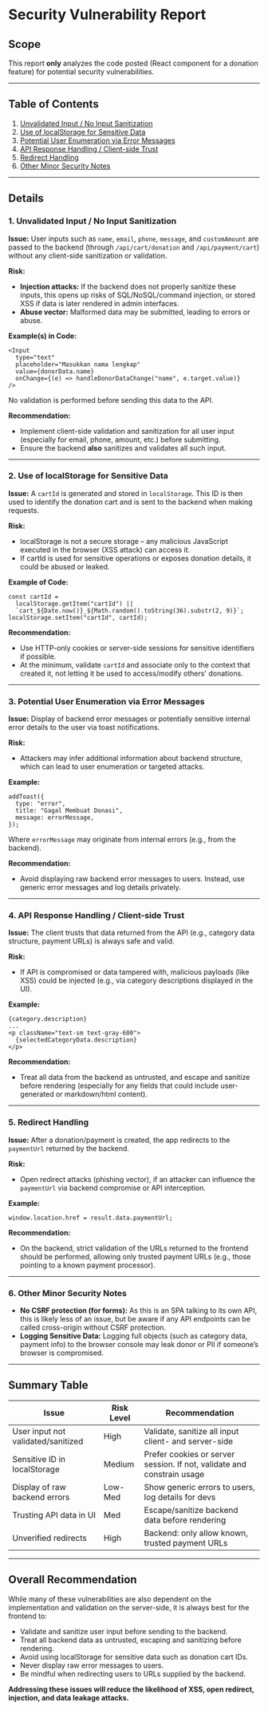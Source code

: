 # Security Vulnerability Report

## Scope

This report **only** analyzes the code posted (React component for a donation feature) for potential security vulnerabilities.

---

## Table of Contents

1. [Unvalidated Input / No Input Sanitization](#unvalidated-input--no-input-sanitization)
2. [Use of localStorage for Sensitive Data](#use-of-localstorage-for-sensitive-data)
3. [Potential User Enumeration via Error Messages](#potential-user-enumeration-via-error-messages)
4. [API Response Handling / Client-side Trust](#api-response-handling--client-side-trust)
5. [Redirect Handling](#redirect-handling)
6. [Other Minor Security Notes](#other-minor-security-notes)

---

## Details

### 1. Unvalidated Input / No Input Sanitization

**Issue:**
User inputs such as `name`, `email`, `phone`, `message`, and `customAmount` are passed to the backend (through `/api/cart/donation` and `/api/payment/cart`) without any client-side sanitization or validation.

**Risk:**

- **Injection attacks:** If the backend does not properly sanitize these inputs, this opens up risks of SQL/NoSQL/command injection, or stored XSS if data is later rendered in admin interfaces.
- **Abuse vector:** Malformed data may be submitted, leading to errors or abuse.

**Example(s) in Code:**

```tsx
<Input
  type="text"
  placeholder="Masukkan nama lengkap"
  value={donorData.name}
  onChange={(e) => handleDonorDataChange("name", e.target.value)}
/>
```

No validation is performed before sending this data to the API.

**Recommendation:**

- Implement client-side validation and sanitization for all user input (especially for email, phone, amount, etc.) before submitting.
- Ensure the backend **also** sanitizes and validates all such input.

---

### 2. Use of localStorage for Sensitive Data

**Issue:**
A `cartId` is generated and stored in `localStorage`. This ID is then used to identify the donation cart and is sent to the backend when making requests.

**Risk:**

- localStorage is not a secure storage – any malicious JavaScript executed in the browser (XSS attack) can access it.
- If cartId is used for sensitive operations or exposes donation details, it could be abused or leaked.

**Example of Code:**

```tsx
const cartId =
  localStorage.getItem("cartId") ||
  `cart_${Date.now()}_${Math.random().toString(36).substr(2, 9)}`;
localStorage.setItem("cartId", cartId);
```

**Recommendation:**

- Use HTTP-only cookies or server-side sessions for sensitive identifiers if possible.
- At the minimum, validate `cartId` and associate only to the context that created it, not letting it be used to access/modify others' donations.

---

### 3. Potential User Enumeration via Error Messages

**Issue:**
Display of backend error messages or potentially sensitive internal error details to the user via toast notifications.

**Risk:**

- Attackers may infer additional information about backend structure, which can lead to user enumeration or targeted attacks.

**Example:**

```tsx
addToast({
  type: "error",
  title: "Gagal Membuat Donasi",
  message: errorMessage,
});
```

Where `errorMessage` may originate from internal errors (e.g., from the backend).

**Recommendation:**

- Avoid displaying raw backend error messages to users. Instead, use generic error messages and log details privately.

---

### 4. API Response Handling / Client-side Trust

**Issue:**
The client trusts that data returned from the API (e.g., category data structure, payment URLs) is always safe and valid.

**Risk:**

- If API is compromised or data tampered with, malicious payloads (like XSS) could be injected (e.g., via category descriptions displayed in the UI).

**Example:**

```tsx
{category.description}
...
<p className="text-sm text-gray-600">
  {selectedCategoryData.description}
</p>
```

**Recommendation:**

- Treat all data from the backend as untrusted, and escape and sanitize before rendering (especially for any fields that could include user-generated or markdown/html content).

---

### 5. Redirect Handling

**Issue:**
After a donation/payment is created, the app redirects to the `paymentUrl` returned by the backend.

**Risk:**

- Open redirect attacks (phishing vector), if an attacker can influence the `paymentUrl` via backend compromise or API interception.

**Example:**

```tsx
window.location.href = result.data.paymentUrl;
```

**Recommendation:**

- On the backend, strict validation of the URLs returned to the frontend should be performed, allowing only trusted payment URLs (e.g., those pointing to a known payment processor).

---

### 6. Other Minor Security Notes

- **No CSRF protection (for forms):** As this is an SPA talking to its own API, this is likely less of an issue, but be aware if any API endpoints can be called cross-origin without CSRF protection.
- **Logging Sensitive Data:** Logging full objects (such as category data, payment info) to the browser console may leak donor or PII if someone’s browser is compromised.

---

## Summary Table

| Issue                              | Risk Level | Recommendation                                                         |
| ---------------------------------- | ---------- | ---------------------------------------------------------------------- |
| User input not validated/sanitized | High       | Validate, sanitize all input client- and server-side                   |
| Sensitive ID in localStorage       | Medium     | Prefer cookies or server session. If not, validate and constrain usage |
| Display of raw backend errors      | Low-Med    | Show generic errors to users, log details for devs                     |
| Trusting API data in UI            | Med        | Escape/sanitize backend data before rendering                          |
| Unverified redirects               | High       | Backend: only allow known, trusted payment URLs                        |

---

## Overall Recommendation

While many of these vulnerabilities are also dependent on the implementation and validation on the server-side, it is always best for the frontend to:

- Validate and sanitize user input before sending to the backend.
- Treat all backend data as untrusted, escaping and sanitizing before rendering.
- Avoid using localStorage for sensitive data such as donation cart IDs.
- Never display raw error messages to users.
- Be mindful when redirecting users to URLs supplied by the backend.

**Addressing these issues will reduce the likelihood of XSS, open redirect, injection, and data leakage attacks.**
